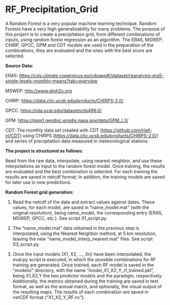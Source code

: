 # RF_Precipitation_Grid

A Random Forest is a very popular machine learning technique. Random Forests have a very high generalizability for many problems.
The purpose of this project is to create a precipitation grid, from different combinations of inputs, using random forest regression as an algorithm. The ERA5, MSWEP, CHIRP, GPCC, GPM and CDT models are used in the preparation of the combinations, they are evaluated and the ones with the best score are selected.

**Source Data:**

ERA5: https://cds.climate.copernicus.eu/cdsapp#!/dataset/reanalysis-era5-single-levels-monthly-means?tab=overview

MSWEP: http://www.gloh2o.org 

CHIRP: https://data.chc.ucsb.edu/products/CHIRPS-2.0/

GPCC: https://rda.ucar.edu/datasets/ds496.0/ 

GPM: https://gpm1.gesdisc.eosdis.nasa.gov/data/GPM_L3/ 


<!-- CDT: The monthly data set created with CDT (https://github.com/rijaf-iri/CDT) was created 
from CHIRPS (https://data.chc.ucsb.edu/products/CHIRPS-2.0/) and series of precipitation 
data measured in meteorological stations

CDT dataset (https://github.com/rijaf-iri/CDT) was created from CHIRPS (https://data.chc.ucsb.edu/products/CHIRPS-2.0/) and 
datasets of precipitation measured in meteorological stations
 -->

CDT: The monthly data set created with CDT (https://github.com/rijaf-iri/CDT) using CHIRPS (https://data.chc.ucsb.edu/products/CHIRPS-2.0/) and 
series of precipitation  data measured in meteorological stations. 


**The project is structured as follows:**

Read from the raw data, interpolate, using nearest neighbor, and use these interpolations as input to the random forest model. Once training, the results are evaluated and the best combination is selected. For each training the results are saved in netcdf format; In addition, the training models are saved for later use in new predictions.

**Random Forest grid generation:**

1) Read the netcdf of the data and extract values against dates. 
These values, for each model, are saved in “name_model.mat” (with the original resolution), 
being name_model, the corresponding entry (ERA5, MSWEP, GPCC, etc.). See script 01_script.py.

2) The “name_model.mat” data obtained in the previous step is interpolated, 
using the Nearest Neighbor method, at 5 km resolution, leaving the new 
“name_model_interp_nearest.mat” files. See script 03_script.py.

3) Once the input models (X1, X2, …, Xn) have been interpolated, the eval.py script is executed, 
in which the possible combinations for RF training are generated. 
Once trained, each RF model is saved in the “models/” directory, with the name “model_X1_X2_Y_rf_trained.pkl”, 
being X1,X2,Y the two predictor models and the paradigm, respectively. Additionally, the metrics obtained during 
the training are saved in text format, as well as the annual march, and optionally, the visual output of the resulting maps. 
The results of each combination are saved in netCDF format (“X1_X2_Y_RF.nc”).
